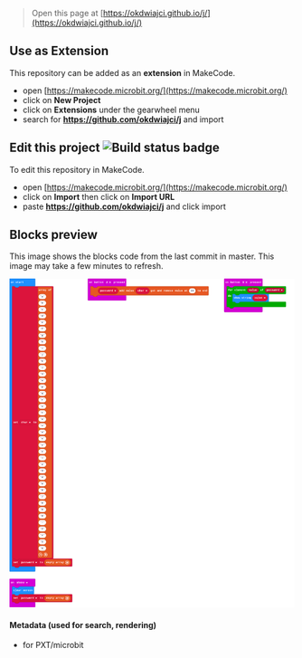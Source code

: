 
> Open this page at [https://okdwiajci.github.io/j/](https://okdwiajci.github.io/j/)

## Use as Extension

This repository can be added as an **extension** in MakeCode.

* open [https://makecode.microbit.org/](https://makecode.microbit.org/)
* click on **New Project**
* click on **Extensions** under the gearwheel menu
* search for **https://github.com/okdwiajci/j** and import

## Edit this project ![Build status badge](https://github.com/okdwiajci/j/workflows/MakeCode/badge.svg)

To edit this repository in MakeCode.

* open [https://makecode.microbit.org/](https://makecode.microbit.org/)
* click on **Import** then click on **Import URL**
* paste **https://github.com/okdwiajci/j** and click import

## Blocks preview

This image shows the blocks code from the last commit in master.
This image may take a few minutes to refresh.

![A rendered view of the blocks](https://github.com/okdwiajci/j/raw/master/.github/makecode/blocks.png)

#### Metadata (used for search, rendering)

* for PXT/microbit
<script src="https://makecode.com/gh-pages-embed.js"></script><script>makeCodeRender("{{ site.makecode.home_url }}", "{{ site.github.owner_name }}/{{ site.github.repository_name }}");</script>
